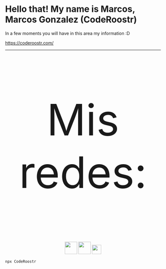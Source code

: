 # Hello that! My name is Marcos, Marcos Gonzalez (CodeRoostr)

In a few moments you will have in this area my information :D

https://coderoostr.com/

------


<p align="center" style="font-size: 10em">
  Mis redes:
</p>
<p align="center">
  <a href="https://twitter.com/Coderoostr"><img src="https://img.shields.io/twitter/follow/Coderoostr?style=social" width="40" height="40"/></a>
  <a href="https://www.linkedin.com/in/marcos-gonzalez-5301bb237/"><img src="https://img.shields.io/badge/marcos-gonzalez-blue?style=flat-square&logo=Linkedin&logoColor=white&link=https://www.linkedin.com/in/marcos-gonzalez-5301bb237/" width="40" height="40"/></a>
  <a href="https://github.com/CodeRoostr"><img src="https://img.shields.io/github/followers/Coderoostr?label=follow&style=social" height="30"/></a>
</p>

```bash
npx CodeRoostr
```
